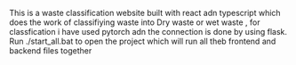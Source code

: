 This is a waste classification website built with react adn typescript which does the work of classifiying waste into Dry waste or wet waste , for classfication i have used pytorch adn the connection is done by using flask.
Run ./start_all.bat to open the project which will run all theb frontend and backend files together
